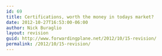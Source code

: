 ```yaml
---
id: 69
title: Certifications, worth the money in todays market?
date: 2012-10-27T16:53:00-06:00
author: Nick Buraglio
layout: revision
guid: http://www.forwardingplane.net/2012/10/15-revision/
permalink: /2012/10/15-revision/
---
```

